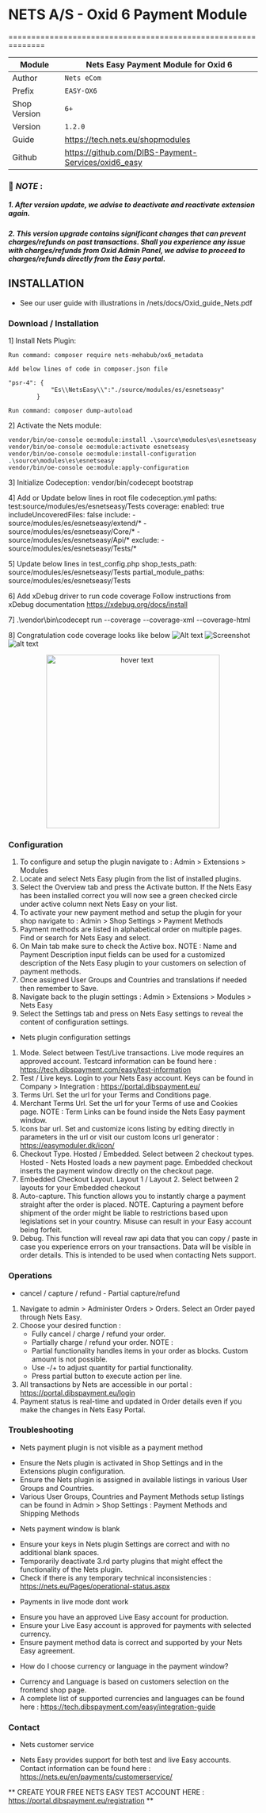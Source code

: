 # NETS A/S - Oxid 6 Payment Module
==============================================================

|Module       | Nets Easy Payment Module for Oxid 6
|-------------|-----------------------------------------------
|Author       | `Nets eCom`
|Prefix       | `EASY-OX6`
|Shop Version | `6+`
|Version      | `1.2.0`
|Guide        | https://tech.nets.eu/shopmodules
|Github       | https://github.com/DIBS-Payment-Services/oxid6_easy

### :memo: *NOTE* :
##### 1. After version update, we advise to deactivate and reactivate extension again.
##### 2. This version upgrade contains significant changes that can prevent charges/refunds on past transactions. Shall you experience any issue with charges/refunds from Oxid Admin Panel, we advise to proceed to charges/refunds directly from the Easy portal.

## INSTALLATION
* See our user guide with illustrations in /nets/docs/Oxid_guide_Nets.pdf

### Download / Installation
1] Install Nets Plugin:

    Run command: composer require nets-mehabub/ox6_metadata

    Add below lines of code in composer.json file

    "psr-4": {
                "Es\\NetsEasy\\":"./source/modules/es/esnetseasy"
            }

    Run command: composer dump-autoload

2] Activate the Nets module:

    vendor/bin/oe-console oe:module:install .\source\modules\es\esnetseasy
    vendor/bin/oe-console oe:module:activate esnetseasy
    vendor/bin/oe-console oe:module:install-configuration .\source\modules\es\esnetseasy
    vendor/bin/oe-console oe:module:apply-configuration

3] Initialize Codeception:
    vendor/bin/codecept bootstrap

4] Add or Update below lines in root file codeception.yml
    paths:
        test:source/modules/es/esnetseasy/Tests
    coverage:
        enabled: true
        includeUncoveredFiles: false
        include:
            - source/modules/es/esnetseasy/extend/*
            - source/modules/es/esnetseasy/Core/*
            - source/modules/es/esnetseasy/Api/*
        exclude:
            - source/modules/es/esnetseasy/Tests/*

5] Update below lines in test_config.php
	shop_tests_path: source/modules/es/esnetseasy/Tests
    	partial_module_paths: source/modules/es/esnetseasy/Tests

6] Add xDebug driver to run code coverage
    Follow instructions from xDebug documentation
    https://xdebug.org/docs/install

7] .\vendor\bin\codecept run --coverage --coverage-xml --coverage-html
    
8] Congratulation code coverage looks like below
    ![Alt text](code-coverage-report.JPG?raw=true "Title")
    ![Screenshot](code-coverage-report.JPG)
    ![alt text](https://github.com/nets-mehabub/netseasy/blob/master/code-coverage-report.JPG?raw=true)
    <p align="center">
        <img src="code-coverage-report.JPG" width="350" title="hover text">  
    </p>
### Configuration
1. To configure and setup the plugin navigate to : Admin > Extensions > Modules
2. Locate and select Nets Easy plugin from the list of installed plugins.
3. Select the Overview tab and press the Activate button. If the Nets Easy has been installed correct you will now see a green checked circle under active column next Nets Easy on your list.
4. To activate your new payment method and setup the plugin for your shop navigate to :
   Admin > Shop Settings > Payment Methods
5. Payment methods are listed in alphabetical order on multiple pages. Find or search for Nets Easy and select.
6. On Main tab make sure to check the Active box.
   NOTE : Name and Payment Description input fields can be used for a customized description of the Nets Easy plugin to your customers on selection of payment methods.
7. Once assigned User Groups and Countries and translations if needed then remember to Save.
8. Navigate back to the plugin settings :
   Admin > Extensions > Modules > Nets Easy
9. Select the Settings tab and press on Nets Easy settings to reveal the content of configuration settings.

* Nets plugin configuration settings
1. Mode. Select between Test/Live transactions. Live mode requires an approved account.
   Testcard information can be found here : https://tech.dibspayment.com/easy/test-information
2. Test / Live keys. Login to your Nets Easy account. Keys can be found in Company > Integration : https://portal.dibspayment.eu/
3. Terms Url. Set the url for your Terms and Conditions page.
4. Merchant Terms Url. Set the url for your Terms of use and Cookies page.
   NOTE : Term Links can be found inside the Nets Easy payment window.
5. Icons bar url. Set and customize icons listing by editing directly in parameters in the url or visit our custom Icons url generator : https://easymoduler.dk/icon/
6. Checkout Type. Hosted / Embedded. Select between 2 checkout types. Hosted - Nets Hosted loads a new payment page. Embedded checkout inserts the payment window directly on the checkout page.
7. Embedded Checkout Layout. Layout 1 / Layout 2. Select between 2 layouts for your Embedded checkout
8. Auto-capture. This function allows you to instantly charge a payment straight after the order is placed.
   NOTE. Capturing a payment before shipment of the order might be liable to restrictions based upon legislations set in your country. Misuse can result in your Easy account being forfeit.
9. Debug. This function will reveal raw api data that you can copy / paste in case you experience errors on your transactions. Data will be visible in order details. This is intended to be used when contacting Nets support.

### Operations
* cancel / capture / refund - Partial capture/refund
1. Navigate to admin > Administer Orders > Orders. Select an Order payed through Nets Easy.
2. Choose your desired function :
   - Fully cancel / charge / refund your order.
   - Partially charge / refund your order.
   NOTE :
	- Partial functionality handles items in your order as blocks. Custom amount is not possible.
	- Use -/+ to adjust quantity for partial functionality.
	- Press partial button to execute action per line.
3. All transactions by Nets are accessible in our portal : https://portal.dibspayment.eu/login
4. Payment status is real-time and updated in Order details even if you make the changes in Nets Easy Portal.

### Troubleshooting
* Nets payment plugin is not visible as a payment method
- Ensure the Nets plugin is activated in Shop Settings and in the Extensions plugin configuration.
- Ensure the Nets plugin is assigned in available listings in various User Groups and Countries.
- Various User Groups, Countries and Payment Methods setup listings can be found in Admin > Shop Settings :
  Payment Methods and Shipping Methods

* Nets payment window is blank
- Ensure your keys in Nets plugin Settings are correct and with no additional blank spaces.
- Temporarily deactivate 3.rd party plugins that might effect the functionality of the Nets plugin.
- Check if there is any temporary technical inconsistencies : https://nets.eu/Pages/operational-status.aspx

* Payments in live mode dont work
- Ensure you have an approved Live Easy account for production.
- Ensure your Live Easy account is approved for payments with selected currency.
- Ensure payment method data is correct and supported by your Nets Easy agreement.

* How do I choose currency or language in the payment window?
- Currency and Language is based on customers selection on the frontend shop page.
- A complete list of supported currencies and languages can be found here :
  https://tech.dibspayment.com/easy/integration-guide

### Contact
* Nets customer service
- Nets Easy provides support for both test and live Easy accounts. Contact information can be found here : https://nets.eu/en/payments/customerservice/

** CREATE YOUR FREE NETS EASY TEST ACCOUNT HERE : https://portal.dibspayment.eu/registration **

